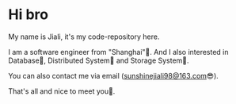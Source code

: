 # Hi bro

My name is Jiali, it's my code-repository here.

I am a software engineer from "Shanghai"🤖. And I also interested in Database🚀, Distributed System💫 and Storage System🎯.

You can also contact me via email (sunshinejiali98@163.com😎).

That's all and nice to meet you🤗.

